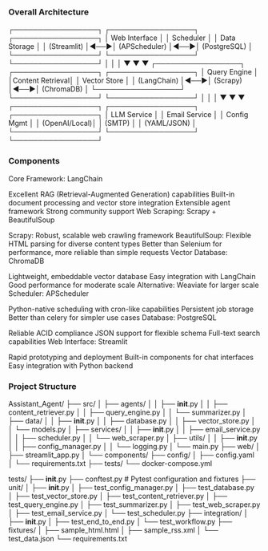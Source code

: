 ### Overall Architecture
┌─────────────────┐    ┌─────────────────┐    ┌─────────────────┐
│   Web Interface │    │   Scheduler     │    │   Data Storage  │
│   (Streamlit)   │◄──►│   (APScheduler) │◄──►│   (PostgreSQL)  │
└─────────────────┘    └─────────────────┘    └─────────────────┘
         │                       │                       │
         ▼                       ▼                       ▼
┌─────────────────┐    ┌─────────────────┐    ┌─────────────────┐
│   Query Engine  │    │Content Retrieval│    │   Vector Store  │
│   (LangChain)   │◄──►│   (Scrapy)      │◄──►│   (ChromaDB)    │
└─────────────────┘    └─────────────────┘    └─────────────────┘
         │                       │                       │
         ▼                       ▼                       ▼
┌─────────────────┐    ┌─────────────────┐    ┌─────────────────┐
│   LLM Service   │    │   Email Service │    │   Config Mgmt   │
│   (OpenAI/Local)│    │   (SMTP)        │    │   (YAML/JSON)   │
└─────────────────┘    └─────────────────┘    └─────────────────┘

### Components
Core Framework: LangChain

Excellent RAG (Retrieval-Augmented Generation) capabilities
Built-in document processing and vector store integration
Extensible agent framework
Strong community support
Web Scraping: Scrapy + BeautifulSoup

Scrapy: Robust, scalable web crawling framework
BeautifulSoup: Flexible HTML parsing for diverse content types
Better than Selenium for performance, more reliable than simple requests
Vector Database: ChromaDB

Lightweight, embeddable vector database
Easy integration with LangChain
Good performance for moderate scale
Alternative: Weaviate for larger scale
Scheduler: APScheduler

Python-native scheduling with cron-like capabilities
Persistent job storage
Better than celery for simpler use cases
Database: PostgreSQL

Reliable ACID compliance
JSON support for flexible schema
Full-text search capabilities
Web Interface: Streamlit

Rapid prototyping and deployment
Built-in components for chat interfaces
Easy integration with Python backend


### Project Structure
Assistant_Agent/
├── src/
│   ├── agents/
│   │   ├── __init__.py
│   │   ├── content_retriever.py
│   │   ├── query_engine.py
│   │   └── summarizer.py
│   ├── data/
│   │   ├── __init__.py
│   │   ├── database.py
│   │   ├── vector_store.py
│   │   └── models.py
│   ├── services/
│   │   ├── __init__.py
│   │   ├── email_service.py
│   │   ├── scheduler.py
│   │   └── web_scraper.py
│   ├── utils/
│   │   ├── __init__.py
│   │   ├── config_manager.py
│   │   └── logging.py
│   └── main.py
├── web/
│   ├── streamlit_app.py
│   └── components/
├── config/
│   ├── config.yaml
│   └── requirements.txt
├── tests/
└── docker-compose.yml


tests/
├── __init__.py
├── conftest.py                    # Pytest configuration and fixtures
├── unit/
│   ├── __init__.py
│   ├── test_config_manager.py
│   ├── test_database.py
│   ├── test_vector_store.py
│   ├── test_content_retriever.py
│   ├── test_query_engine.py
│   ├── test_summarizer.py
│   ├── test_web_scraper.py
│   ├── test_email_service.py
│   └── test_scheduler.py
├── integration/
│   ├── __init__.py
│   ├── test_end_to_end.py
│   └── test_workflow.py
├── fixtures/
│   ├── sample_html.html
│   ├── sample_rss.xml
│   └── test_data.json
└── requirements.txt
